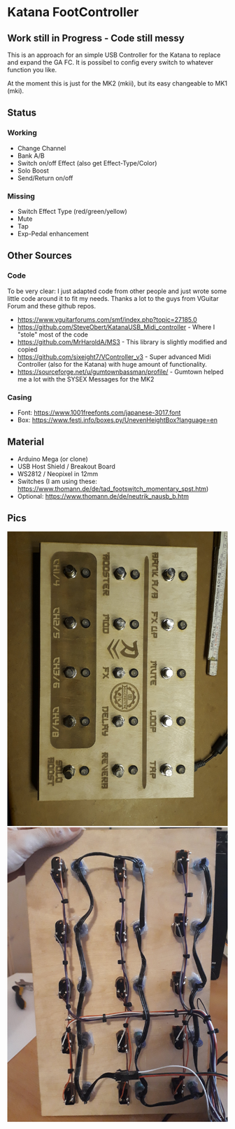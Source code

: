 # Katana FootController

## Work still in Progress - Code still messy 
This is an approach for an simple USB Controller for the Katana to replace and expand the GA FC.
It is possibel to config every switch to whatever function you like.

At the moment this is just for the MK2 (mkii), but its easy changeable to MK1 (mki).

## Status
### Working
- Change Channel
- Bank A/B
- Switch on/off Effect (also get Effect-Type/Color)
- Solo Boost
- Send/Return on/off

### Missing
- Switch Effect Type (red/green/yellow)
- Mute
- Tap
- Exp-Pedal enhancement

## Other Sources
### Code
To be very clear: I just adapted code from other people and just wrote some little code around it to fit my needs. Thanks a lot to the guys from VGuitar Forum and these github repos.

- https://www.vguitarforums.com/smf/index.php?topic=27185.0
- https://github.com/SteveObert/KatanaUSB_Midi_controller - Where I "stole" most of the code
- https://github.com/MrHaroldA/MS3 - This library is slightly modified and copied
- https://github.com/sixeight7/VController_v3 - Super advanced Midi Controller (also for the Katana) with huge amount of functionality.
- https://sourceforge.net/u/gumtownbassman/profile/ - Gumtown helped me a lot with the SYSEX Messages for the MK2

### Casing
- Font: https://www.1001freefonts.com/japanese-3017.font
- Box: https://www.festi.info/boxes.py/UnevenHeightBox?language=en 

## Material
- Arduino Mega (or clone)
- USB Host Shield / Breakout Board
- WS2812 / Neopixel in 12mm
- Switches (I am using these: https://www.thomann.de/de/tad_footswitch_momentary_spst.htm)
- Optional: https://www.thomann.de/de/neutrik_nausb_b.htm

## Pics
![Alt text](images/Image_top.jpg?raw=true "Top")
![Alt text](images/images_switches.jpg?raw=true "Switches")

